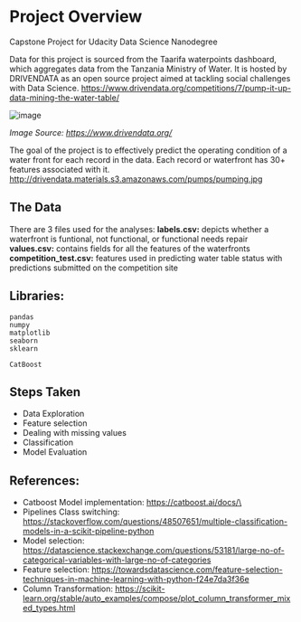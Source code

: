# Project Overview
Capstone Project for Udacity Data Science Nanodegree

Data for this project is sourced from the Taarifa waterpoints dashboard, which aggregates data from the Tanzania Ministry of Water. It is hosted by DRIVENDATA as an open source project aimed at tackling social challenges with Data Science. https://www.drivendata.org/competitions/7/pump-it-up-data-mining-the-water-table/

![image](http://drivendata.materials.s3.amazonaws.com/pumps/pumping.jpg)

*Image Source: https://www.drivendata.org/*

The goal of the project is to effectively predict the operating condition of a water front for each record in the data. Each record or waterfront has 30+ features associated with it.
http://drivendata.materials.s3.amazonaws.com/pumps/pumping.jpg
## The Data
There are 3 files used for the analyses:
**labels.csv:** depicts whether a waterfront is funtional, not functional, or functional needs repair
**values.csv:** contains fields for all the features of the waterfronts
**competition_test.csv:** features used in predicting water table status with predictions submitted on the competition site

## Libraries:
    pandas
    numpy
    matplotlib
    seaborn
    sklearn
    
    CatBoost

## Steps Taken
- Data Exploration
- Feature selection 
- Dealing with missing values
- Classification
- Model Evaluation

## References: 
- Catboost Model implementation:  https://catboost.ai/docs/\
- Pipelines Class switching: https://stackoverflow.com/questions/48507651/multiple-classification-models-in-a-scikit-pipeline-python 
- Model selection: https://datascience.stackexchange.com/questions/53181/large-no-of-categorical-variables-with-large-no-of-categories
- Feature selection: https://towardsdatascience.com/feature-selection-techniques-in-machine-learning-with-python-f24e7da3f36e
- Column Transformation: https://scikit-learn.org/stable/auto_examples/compose/plot_column_transformer_mixed_types.html

